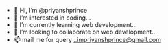 - 👋 Hi, I’m @priyanshprince
- 👀 I’m interested in coding...
- 🌱 I’m currently learning web development...
- 💞️ I’m looking to collaborate on web development...
- 📫 mail me for query ..impriyanshprince@gmail.com

<!---
priyanshprince/priyanshprince is a ✨ special ✨ repository because its `README.md` (this file) appears on your GitHub profile.
You can click the Preview link to take a look at your changes.
--->
